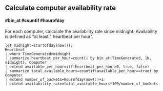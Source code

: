 ## Calculate computer availability rate
#### #bin_at #countif #hourofday
<!-- article_id: 1601‎201803827040 -->

For each computer, calculate the availability rate since midnight. Availability is defined as "at least 1 heartbeat per hour".

```OQL
let midnight=startofday(now());
Heartbeat
| where TimeGenerated>midnight
| summarize heartbeat_per_hour=count() by bin_at(TimeGenerated, 1h, midnight), Computer
| extend available_per_hour=iff(heartbeat_per_hour>0, true, false)
| summarize total_available_hours=countif(available_per_hour==true) by Computer 
| extend number_of_buckets=hourofday(now())+1
| extend availability_rate=total_available_hours*100/number_of_buckets
```
